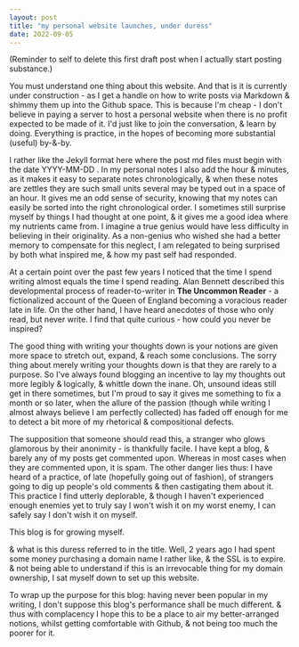 ```yaml
---
layout: post
title: "my personal website launches, under duress"
date: 2022-09-05
---
```

(Reminder to self to delete this first draft post when I actually start posting substance.)


You must understand one thing about this website. And that is it is currently under construction - as I get a handle on how to write posts via Markdown & shimmy them up into the Github space. This is because I'm cheap - I don't believe in paying a server to host a personal website when there is no profit expected to be made of it. I'd just like to join the conversation, & learn by doing. Everything is practice, in the hopes of becoming more substantial (useful) by-&-by. 

I rather like the Jekyll format here where the post md files must begin with the date YYYY-MM-DD . In my personal notes I also add the hour & minutes, as it makes it easy to separate notes chronologically, & when these notes are zettles they are such small units several may be typed out in a space of an hour. It gives me an odd sense of security, knowing that my notes can easily be sorted into the right chronological order. I sometimes still surprise myself by things I had thought at one point, & it gives me a good idea where my nutrients came from. I imagine a true genius would have less difficulty in believing in their originality. As a non-genius who wished she had a better memory to compensate for this neglect, I am relegated to being surprised by both what inspired me, & how my past self had responded. 

At a certain point over the past few years I noticed that the time I spend writing almost equals the time I spend reading. Alan Bennett described this developmental process of reader-to-writer in __The Uncommon Reader__ - a fictionalized account of the Queen of England becoming a voracious reader late in life. On the other hand, I have heard anecdotes of those who only read, but never write. I find that quite curious - how could you never be inspired? 

The good thing with writing your thoughts down is your notions are given more space to stretch out, expand, & reach some conclusions. The sorry thing about merely writing your thoughts down is that they are rarely to a purpose. So I've always found blogging an incentive to lay my thoughts out more legibly & logically, & whittle down the inane. Oh, unsound ideas still get in there sometimes, but I'm proud to say it gives me something to fix a month or so later, when the allure of the passion (though while writing I almost always believe I am perfectly collected) has faded off enough for me to detect a bit more of my rhetorical & compositional defects.

The supposition that someone should read this, a stranger who glows glamorous by their anonimity - is thankfully facile. I have kept a blog, & barely any of my posts get commented upon. Whereas in most cases when they are commented upon, it is spam. The other danger lies thus: I have heard of a practice, of late (hopefully going out of fashion), of strangers going to dig up people's old comments & then castigating them about it. This practice I find utterly deplorable, & though I haven't experienced enough enemies yet to truly say I won't wish it on my worst enemy, I can safely say I don't wish it on myself.

This blog is for growing myself. 

& what is this duress referred to in the title. Well, 2 years ago I had spent some money purchasing a domain name I rather like, & the SSL is to expire. & not being able to understand if this is an irrevocable thing for my domain ownership, I sat myself down to set up this website.

To wrap up the purpose for this blog: having never been popular in my writing, I don't suppose this blog's performance shall be much different. & thus with complacency I hope this to be a place to air my better-arranged notions, whilst getting comfortable with Github, & not being too much the poorer for it. 

